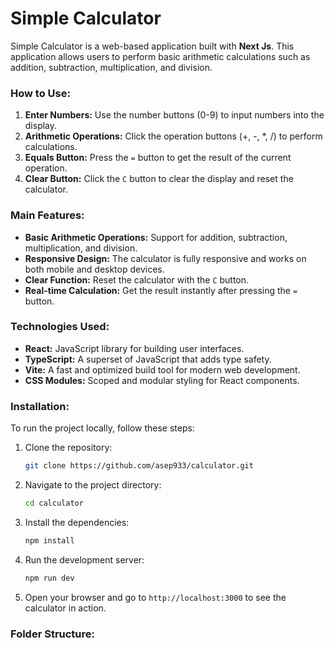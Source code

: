 # **Simple Calculator**

Simple Calculator is a web-based application built with **Next Js**. This application allows users to perform basic arithmetic calculations such as addition, subtraction, multiplication, and division.

### **How to Use:**

1. **Enter Numbers:** Use the number buttons (0-9) to input numbers into the display.
2. **Arithmetic Operations:** Click the operation buttons (+, -, *, /) to perform calculations.
3. **Equals Button:** Press the `=` button to get the result of the current operation.
4. **Clear Button:** Click the `C` button to clear the display and reset the calculator.

### **Main Features:**

- **Basic Arithmetic Operations:** Support for addition, subtraction, multiplication, and division.
- **Responsive Design:** The calculator is fully responsive and works on both mobile and desktop devices.
- **Clear Function:** Reset the calculator with the `C` button.
- **Real-time Calculation:** Get the result instantly after pressing the `=` button.

### **Technologies Used:**

- **React:** JavaScript library for building user interfaces.
- **TypeScript:** A superset of JavaScript that adds type safety.
- **Vite:** A fast and optimized build tool for modern web development.
- **CSS Modules:** Scoped and modular styling for React components.

### **Installation:**

To run the project locally, follow these steps:

1. Clone the repository:
    ```bash
    git clone https://github.com/asep933/calculator.git
    ```

2. Navigate to the project directory:
    ```bash
    cd calculator
    ```

3. Install the dependencies:
    ```bash
    npm install
    ```

4. Run the development server:
    ```bash
    npm run dev
    ```

5. Open your browser and go to `http://localhost:3000` to see the calculator in action.

### **Folder Structure:**

